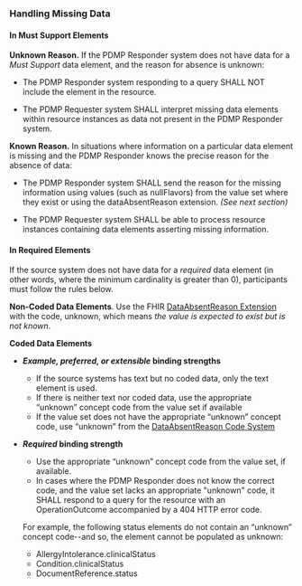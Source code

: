 ### Handling Missing Data

#### In Must Support Elements

**Unknown Reason.** If the PDMP Responder system does not have data for a *Must Support* data element, and the reason for absence is unknown:

- The PDMP Responder system responding to a query SHALL NOT include the element in the resource. 

- The PDMP Requester system SHALL interpret missing data elements within resource instances as data not present in the PDMP Responder system.

**Known Reason.** In situations where information on a particular data element is missing and the PDMP Responder knows the precise reason for the absence of data: 

- The PDMP Responder system SHALL send the reason for the missing information using values (such as nullFlavors) from the value set where they exist or using the dataAbsentReason extension. *(See next section)*

- The PDMP Requester system SHALL be able to process resource instances containing data elements asserting missing information.

#### In Required Elements

If the source system does not have data for a *required* data element (in other words, where the minimum cardinality is greater than 0), participants must follow the rules below.

**Non-Coded Data Elements**. Use the FHIR [DataAbsentReason Extension](http://hl7.org/fhir/R4/extension-data-absent-reason.html) with the code, unknown, which means *the value is expected to exist but is not known*.

**Coded Data Elements** 

- ***Example, preferred, or extensible* binding strengths**
  
  - If the source systems has text but no coded data, only the text element is used.
  - If there is neither text nor coded data, use the appropriate “unknown” concept code from the value set if available
  - If the value set does not have the appropriate “unknown” concept code, use “unknown” from the  [DataAbsentReason Code System](http://hl7.org/fhir/R4/codesystem-data-absent-reason.html)
  
- ***Required* binding strength** 

    - Use the appropriate “unknown” concept code from the value set, if available. 
    - In cases where the PDMP Responder does not know the correct code, and the value set lacks an appropriate "unknown" code, it SHALL respond to a query for the resource with an OperationOutcome accompanied by a 404 HTTP error code. 
    
    For example, the following status elements do not contain an “unknown” concept code--and so, the element cannot be populated as unknown:
    
    - AllergyIntolerance.clinicalStatus
    - Condition.clinicalStatus
    - DocumentReference.status

<p></p>

